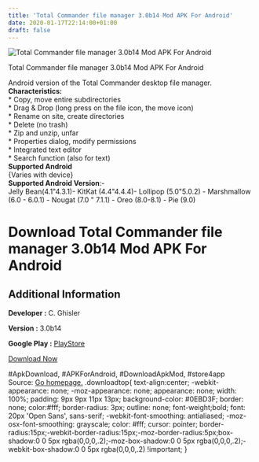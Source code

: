 ```yaml
---
title: 'Total Commander file manager 3.0b14 Mod APK For Android'
date: 2020-01-17T22:14:00+01:00
draft: false
---
```


![Total Commander file manager 3.0b14 Mod APK For Android](https://i1.wp.com/apkhome.net/wp-content/uploads/2020/01/Total-Commander-file-manager-3.0b14-Mod.png "Total Commander file manager 3.0b14 Mod APK For Android")

  

Total Commander file manager 3.0b14 Mod APK For Android

Android version of the Total Commander desktop file manager.  
**Characteristics:**  
\* Copy, move entire subdirectories  
\* Drag & Drop (long press on the file icon, the move icon)  
\* Rename on site, create directories  
\* Delete (no trash)  
\* Zip and unzip, unfar  
\* Properties dialog, modify permissions  
\* Integrated text editor  
\* Search function (also for text)  
**Supported Android**  
{Varies with device}  
**Supported Android Version**:-  
Jelly Bean(4.1"4.3.1)- KitKat (4.4"4.4.4)- Lollipop (5.0"5.0.2) - Marshmallow (6.0 - 6.0.1) - Nougat (7.0 " 7.1.1) - Oreo (8.0-8.1) - Pie (9.0)

Download Total Commander file manager 3.0b14 Mod APK For Android
================================================================

Additional Information
----------------------

**Developer :** C. Ghisler

**Version :** 3.0b14

**Google Play :** [PlayStore](https://play.google.com/store/apps/details?id=com.ghisler.android.TotalCommander)

  

[Download Now](https://store4app.co/post/total-commander-file-manager-3-0b14-mod-apk-for-android_1579288794)

  
#ApkDownload, #APKForAndroid, #DownloadApkMod, #store4app  
Source: [Go homepage.](https://store4app.co/post/total-commander-file-manager-3-0b14-mod-apk-for-android_1579288794) .downloadtop{ text-align:center; -webkit-appearance: none; -moz-appearance: none; appearance: none; width: 100%; padding: 9px 9px 11px 13px; background-color: #0EBD3F; border: none; color:#fff; border-radius: 3px; outline: none; font-weight;bold; font: 20px 'Open Sans', sans-serif; -webkit-font-smoothing: antialiased; -moz-osx-font-smoothing: grayscale; color: #fff; cursor: pointer; border-radius:15px;-webkit-border-radius:15px;-moz-border-radius:5px;box-shadow:0 0 5px rgba(0,0,0,.2);-moz-box-shadow:0 0 5px rgba(0,0,0,.2);-webkit-box-shadow:0 0 5px rgba(0,0,0,.2) !important; }